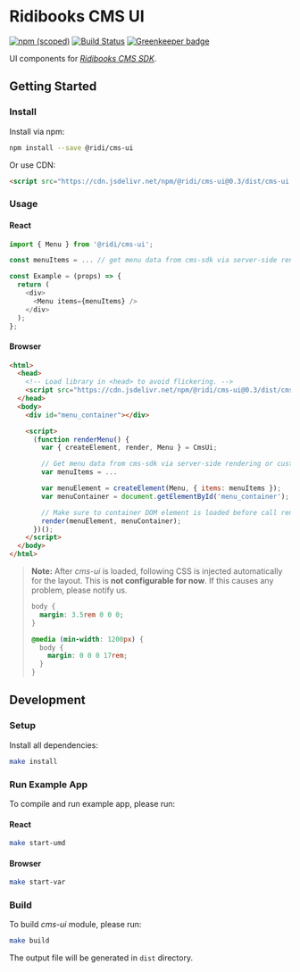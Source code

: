 # Ridibooks CMS UI

[![npm (scoped)](https://img.shields.io/npm/v/@ridi/cms-ui.svg)](https://www.npmjs.com/package/@ridi/cms-ui)
[![Build Status](https://travis-ci.org/ridi/cms-ui.svg?branch=master)](https://travis-ci.org/ridi/cms-ui)
[![Greenkeeper badge](https://badges.greenkeeper.io/ridi/cms-ui.svg)](https://greenkeeper.io/)

UI components for [*Ridibooks CMS SDK*](https://github.com/ridi/cms-sdk).

## Getting Started

### Install
Install via npm:
```bash
npm install --save @ridi/cms-ui
```
Or use CDN:
```html
<script src="https://cdn.jsdelivr.net/npm/@ridi/cms-ui@0.3/dist/cms-ui.var.js"></script>
```

### Usage

#### React
```js
import { Menu } from '@ridi/cms-ui';

const menuItems = ... // get menu data from cms-sdk via server-side rendering or custom API.

const Example = (props) => {
  return (
    <div>
      <Menu items={menuItems} />
    </div>
  );
};
```

#### Browser
```html
<html>
  <head>
    <!-- Load library in <head> to avoid flickering. -->
    <script src="https://cdn.jsdelivr.net/npm/@ridi/cms-ui@0.3/dist/cms-ui.var.js"></script>
  </head>
  <body>
    <div id="menu_container"></div>

    <script>
      (function renderMenu() {
        var { createElement, render, Menu } = CmsUi;

        // Get menu data from cms-sdk via server-side rendering or custom API.
        var menuItems = ...

        var menuElement = createElement(Menu, { items: menuItems });
        var menuContainer = document.getElementById('menu_container');

        // Make sure to container DOM element is loaded before call render function.
        render(menuElement, menuContainer);
      })();
    </script>
  </body>
</html>
```

> **Note:**
> After *cms-ui* is loaded, following CSS is injected automatically for the layout.
> This is **not configurable for now**.
> If this causes any problem, please notify us.
> ```css
> body {
>   margin: 3.5rem 0 0 0;
> }
>
> @media (min-width: 1200px) {
>   body {
>     margin: 0 0 0 17rem;
>   }
> }
> ```

## Development

### Setup
Install all dependencies:
```bash
make install
```

### Run Example App
To compile and run example app, please run:

#### React
```bash
make start-umd
```

#### Browser
```bash
make start-var
```

### Build
To build *cms-ui* module, please run:
```bash
make build
```
The output file will be generated in `dist` directory.

